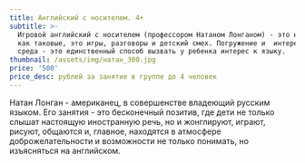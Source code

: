```yaml
---
title: Английский с носителем. 4+
subtitle: >-
  Игровой английский с носителем (профессором Натаном Лонганом) - это не уроки
  как таковые, это игры, разговоры и детский смех. Погружение и  интересная
  среда - это единственный способ вызвать у ребенка интерес к языку.
thumbnail: /assets/img/натан_300.jpg
price: '500'
price_desc: рублей за занятие в группе до 4 человек
---
```

Натан Лонган - американец, в совершенстве владеющий русским языком. Его занятия - это бесконечный позитив, где дети не только слышат настоящую иностранную речь, но и жонглируют, играют, рисуют, общаются и, главное, находятся в атмосфере доброжелательности и возможности не только понимать, но изъясняться на английском.
